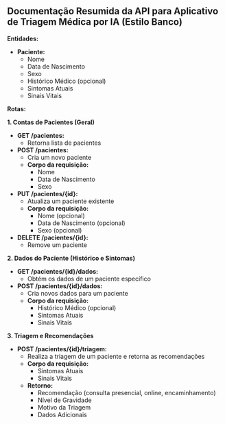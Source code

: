 ## Documentação Resumida da API para Aplicativo de Triagem Médica por IA (Estilo Banco)

**Entidades:**

* **Paciente:**
    * Nome
    * Data de Nascimento
    * Sexo
    * Histórico Médico (opcional)
    * Sintomas Atuais
    * Sinais Vitais

**Rotas:**

**1. Contas de Pacientes (Geral)**

* **GET /pacientes:**
    * Retorna lista de pacientes
* **POST /pacientes:**
    * Cria um novo paciente
    * **Corpo da requisição:**
        * Nome
        * Data de Nascimento
        * Sexo
* **PUT /pacientes/{id}:**
    * Atualiza um paciente existente
    * **Corpo da requisição:**
        * Nome (opcional)
        * Data de Nascimento (opcional)
        * Sexo (opcional)
* **DELETE /pacientes/{id}:**
    * Remove um paciente

**2. Dados do Paciente (Histórico e Sintomas)**

* **GET /pacientes/{id}/dados:**
    * Obtém os dados de um paciente específico
* **POST /pacientes/{id}/dados:**
    * Cria novos dados para um paciente
    * **Corpo da requisição:**
        * Histórico Médico (opcional)
        * Sintomas Atuais
        * Sinais Vitais

**3. Triagem e Recomendações**

* **POST /pacientes/{id}/triagem:**
    * Realiza a triagem de um paciente e retorna as recomendações
    * **Corpo da requisição:**
        * Sintomas Atuais
        * Sinais Vitais
    * **Retorno:**
        * Recomendação (consulta presencial, online, encaminhamento)
        * Nível de Gravidade
        * Motivo da Triagem
        * Dados Adicionais